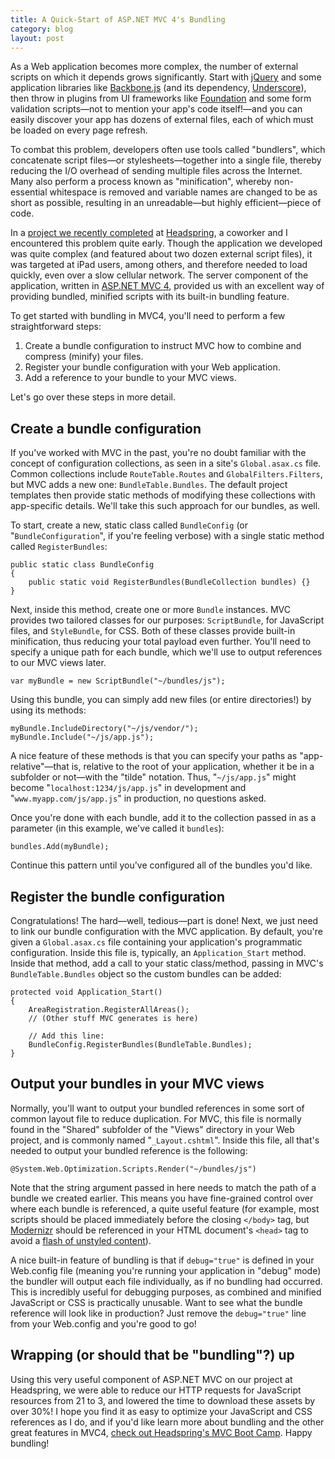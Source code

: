 ```yaml
---
title: A Quick-Start of ASP.NET MVC 4's Bundling
category: blog
layout: post
---
```


As a Web application becomes more complex, the number of external scripts on which it depends grows significantly. Start with [jQuery][1] and some application libraries like [Backbone.js][2] (and its dependency, [Underscore][3]), then throw in plugins from UI frameworks like [Foundation][4] and some form validation scripts—not to mention your app's code itself!—and you can easily discover your app has dozens of external files, each of which must be loaded on every page refresh.

To combat this problem, developers often use tools called "bundlers", which concatenate script files—or stylesheets—together into a single file, thereby reducing the I/O overhead of sending multiple files across the Internet. Many also perform a process known as "minification", whereby non-essential whitespace is removed and variable names are changed to be as short as possible, resulting in an unreadable—but highly efficient—piece of code.

In a [project we recently completed][5] at [Headspring][6], a coworker and I encountered this problem quite early. Though the application we developed was quite complex (and featured about two dozen external script files), it was targeted at iPad users, among others, and therefore needed to load quickly, even over a slow cellular network. The server component of the application, written in [ASP.NET MVC 4][7], provided us with an excellent way of providing bundled, minified scripts with its built-in bundling feature.

To get started with bundling in MVC4, you'll need to perform a few straightforward steps:

1. Create a bundle configuration to instruct MVC how to combine and compress (minify) your files.
2. Register your bundle configuration with your Web application.
3. Add a reference to your bundle to your MVC views.

Let's go over these steps in more detail.

## Create a bundle configuration

If you've worked with MVC in the past, you're no doubt familiar with the concept of configuration collections, as seen in a site's `Global.asax.cs` file. Common collections include `RouteTable.Routes` and `GlobalFilters.Filters`, but MVC adds a new one: `BundleTable.Bundles`. The default project templates then provide static methods of modifying these collections with app-specific details. We'll take this such approach for our bundles, as well.

To start, create a new, static class called `BundleConfig` (or "`BundleConfiguration`", if you're feeling verbose) with a single static method called `RegisterBundles`:

    public static class BundleConfig
    {
        public static void RegisterBundles(BundleCollection bundles) {}
    }

Next, inside this method, create one or more `Bundle` instances. MVC provides two tailored classes for our purposes: `ScriptBundle`, for JavaScript files, and `StyleBundle`, for CSS. Both of these classes provide built-in minification, thus reducing your total payload even further. You'll need to specify a unique path for each bundle, which we'll use to output references to our MVC views later.

    var myBundle = new ScriptBundle("~/bundles/js");

Using this bundle, you can simply add new files (or entire directories!) by using its methods:

    myBundle.IncludeDirectory("~/js/vendor/");
    myBundle.Include("~/js/app.js");

A nice feature of these methods is that you can specify your paths as "app-relative"—that is, relative to the root of your application, whether it be in a subfolder or not—with the "tilde" notation. Thus, "`~/js/app.js`" might become "`localhost:1234/js/app.js`" in development and "`www.myapp.com/js/app.js`" in production, no questions asked.

Once you're done with each bundle, add it to the collection passed in as a parameter (in this example, we've called it `bundles`):

    bundles.Add(myBundle);

Continue this pattern until you've configured all of the bundles you'd like.

## Register the bundle configuration

Congratulations! The hard—well, tedious—part is done! Next, we just need to link our bundle configuration with the MVC application. By default, you're given a `Global.asax.cs` file containing your application's programmatic configuration. Inside this file is, typically, an `Application_Start` method. Inside that method, add a call to your static class/method, passing in MVC's `BundleTable.Bundles` object so the custom bundles can be added:

    protected void Application_Start()
    {
        AreaRegistration.RegisterAllAreas();
        // (Other stuff MVC generates is here)

        // Add this line:
        BundleConfig.RegisterBundles(BundleTable.Bundles);
    }

## Output your bundles in your MVC views

Normally, you'll want to output your bundled references in some sort of common layout file to reduce duplication. For MVC, this file is normally found in the "Shared" subfolder of the "Views" directory in your Web project, and is commonly named "`_Layout.cshtml`". Inside this file, all that's needed to output your bundled reference is the following:

    @System.Web.Optimization.Scripts.Render("~/bundles/js")

Note that the string argument passed in here needs to match the path of a bundle we created earlier. This means you have fine-grained control over where each bundle is referenced, a quite useful feature (for example, most scripts should be placed immediately before the closing `</body>` tag, but [Modernizr][8] should be referenced in your HTML document's `<head>` tag to avoid a [flash of unstyled content][9]).

A nice built-in feature of bundling is that if `debug="true"` is defined in your Web.config file (meaning you're running your application in "debug" mode) the bundler will output each file individually, as if no bundling had occurred. This is incredibly useful for debugging purposes, as combined and minified JavaScript or CSS is practically unusable. Want to see what the bundle reference will look like in production? Just remove the `debug="true"` line from your Web.config and you're good to go!

## Wrapping (or should that be "bundling"?) up

Using this very useful component of ASP.NET MVC on our project at Headspring, we were able to reduce our HTTP requests for JavaScript resources from 21 to 3, and lowered the time to download these assets by over 30%! I hope you find it as easy to optimize your JavaScript and CSS references as I do, and if you'd like learn more about bundling and the other great features in MVC4, [check out Headspring's MVC Boot Camp][10]. Happy bundling!

[1]: http://jquery.com/
[2]: http://backbonejs.org/
[3]: http://documentcloud.github.com/underscore/
[4]: http://foundation.zurb.com/
[5]: http://www.headspring.com/news/headspring-1st-down-technologies/
[6]: http://www.headspring.com/
[7]: http://www.asp.net/mvc
[8]: http://modernizr.com/
[9]: http://www.bluerobot.com/web/css/fouc.asp
[10]: http://www.headspring.com/events/mvc-boot-camp/